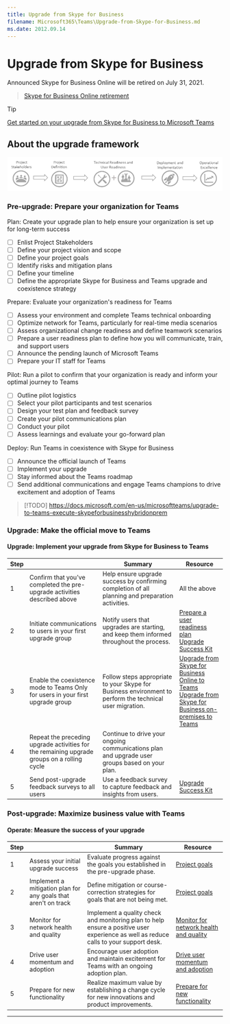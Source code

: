 ```yaml
---
title: Upgrade from Skype for Business
filename: Microsoft365\Teams\Upgrade-from-Skype-for-Business.md
ms.date: 2012.09.14
---
```


# Upgrade from Skype for Business


Announced Skype for Business Online will be retired on July 31, 2021.

> [Skype for Business Online retirement](https://docs.microsoft.com/en-us/microsoftteams/skype-for-business-online-retirement)



> [!TIP]
> [Get started on your upgrade from Skype for Business to Microsoft Teams](https://docs.microsoft.com/en-us/microsoftteams/upgrade-start-here)


## About the upgrade framework

![About the upgrade framework](https://github.com/kj-park/tech/blob/main/Microsoft365/media/Teams/upgrade-banner-main.png?raw=true)


### Pre-upgrade: Prepare your organization for Teams


Plan: Create your upgrade plan to help ensure your organization is set up for long-term success

- [ ] Enlist Project Stakeholders
- [ ] Define your project vision and scope
- [ ] Define your project goals
- [ ] Identify risks and mitigation plans
- [ ] Define your timeline
- [ ] Define the appropriate Skype for Business and Teams upgrade and coexistence strategy

Prepare: Evaluate your organization's readiness for Teams

- [ ] Assess your environment and complete Teams technical onboarding
- [ ] Optimize network for Teams, particularly for real-time media scenarios
- [ ] Assess organizational change readiness and define teamwork scenarios
- [ ] Prepare a user readiness plan to define how you will communicate, train, and support users
- [ ] Announce the pending launch of Microsoft Teams
- [ ] Prepare your IT staff for Teams

Pilot: Run a pilot to confirm that your organization is ready and inform your optimal journey to Teams

- [ ] Outline pilot logistics
- [ ] Select your pilot participants and test scenarios
- [ ] Design your test plan and feedback survey
- [ ] Create your pilot communications plan
- [ ] Conduct your pilot
- [ ] Assess learnings and evaluate your go-forward plan

Deploy: Run Teams in coexistence with Skype for Business

- [ ] Announce the official launch of Teams
- [ ] Implement your upgrade
- [ ] Stay informed about the Teams roadmap
- [ ] Send additional communications and engage Teams champions to drive excitement and adoption of Teams

> [!TODO] https://docs.microsoft.com/en-us/microsoftteams/upgrade-to-teams-execute-skypeforbusinesshybridonprem

### Upgrade: Make the official move to Teams

#### Upgrade: Implement your upgrade from Skype for Business to Teams

| Step |   | Summary | Resource |
|---|---|---|---|
| 1 | Confirm that you've completed the pre-upgrade activities described above | Help ensure upgrade success by confirming completion of all planning and preparation activities. | All the above |
| 2 | Initiate communications to users in your first upgrade group | Notify users that upgrades are starting, and keep them informed throughout the process. | [Prepare a user readiness plan](https://docs.microsoft.com/en-us/microsoftteams/upgrade-user-readiness)<br>[Upgrade Success Kit](https://aka.ms/UpgradeSuccessKit) |
| 3 | Enable the coexistence mode to Teams Only for users in your first upgrade group | Follow steps appropriate to your Skype for Business environment to perform the technical user migration. | [Upgrade from Skype for Business Online to Teams](https://docs.microsoft.com/en-us/microsoftteams/upgrade-to-teams-execute-skypeforbusinessonline)<br>[Upgrade from Skype for Business on-premises to Teams](https://docs.microsoft.com/en-us/microsoftteams/upgrade-to-teams-execute-skypeforbusinesshybridonprem) |
| 4 | Repeat the preceding upgrade activities for the remaining upgrade groups on a rolling cycle | Continue to drive your ongoing communications plan and upgrade user groups based on your plan. |  |
| 5 | Send post-upgrade feedback surveys to all users | Use a feedback survey to capture feedback and insights from users. | [Upgrade Success Kit](https://aka.ms/UpgradeSuccessKit) |

### Post-upgrade: Maximize business value with Teams

#### Operate: Measure the success of your upgrade

| Step |   | Summary | Resource |
|---|---|---|---|
| 1 | Assess your initial upgrade success | Evaluate progress against the goals you established in the pre-upgrade phase. | [Project goals](https://docs.microsoft.com/en-us/microsoftteams/upgrade-define-project-scope#project-goals) |
| 2 | Implement a mitigation plan for any goals that aren't on track | Define mitigation or course-correction strategies for goals that are not being met. | [Project goals](https://docs.microsoft.com/en-us/microsoftteams/upgrade-define-project-scope#project-goals) |
| 3 | Monitor for network health and quality | Implement a quality check and monitoring plan to help ensure a positive user experience as well as reduce calls to your support desk. | [Monitor for network health and quality](https://docs.microsoft.com/en-us/microsoftteams/continue-journey#monitor-for-network-health-and-quality) |
| 4 | Drive user momentum and adoption | Encourage user adoption and maintain excitement for Teams with an ongoing adoption plan. | [Drive user momentum and adoption](https://docs.microsoft.com/en-us/microsoftteams/continue-journey#drive-user-momentum-and-adoption) |
| 5 | Prepare for new functionality | Realize maximum value by establishing a change cycle for new innovations and product improvements. | [Prepare for new functionality](https://docs.microsoft.com/en-us/microsoftteams/continue-journey#prepare-for-new-functionality) |



---
